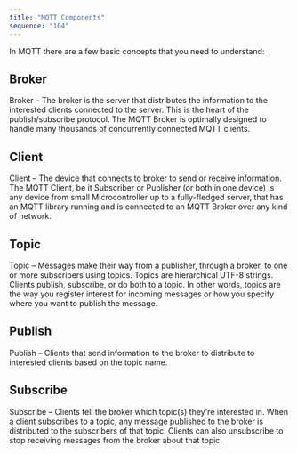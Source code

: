 ```yaml
---
title: "MQTT Components"
sequence: "104"
---
```


In MQTT there are a few basic concepts that you need to understand:

## Broker

Broker – The broker is the server that distributes the information to the interested clients connected to the server.
This is the heart of the publish/subscribe protocol.
The MQTT Broker is optimally designed to handle many thousands of concurrently connected MQTT clients.

## Client

Client – The device that connects to broker to send or receive information.
The MQTT Client, be it Subscriber or Publisher (or both in one device) is any device
from small Microcontroller up to a fully-fledged server,
that has an MQTT library running and is connected to an MQTT Broker over any kind of network.

## Topic

Topic – Messages make their way from a publisher, through a broker, to one or more subscribers using topics.
Topics are hierarchical UTF-8 strings.
Clients publish, subscribe, or do both to a topic.
In other words, topics are the way you register interest for incoming messages or
how you specify where you want to publish the message.

## Publish

Publish – Clients that send information to the broker to distribute to interested clients based on the topic name.

## Subscribe

Subscribe – Clients tell the broker which topic(s) they're interested in.
When a client subscribes to a topic,
any message published to the broker is distributed to the subscribers of that topic.
Clients can also unsubscribe to stop receiving messages from the broker about that topic.
